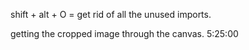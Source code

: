 shift + alt + O = get rid of all the unused imports.

getting the cropped image through the canvas. 5:25:00
